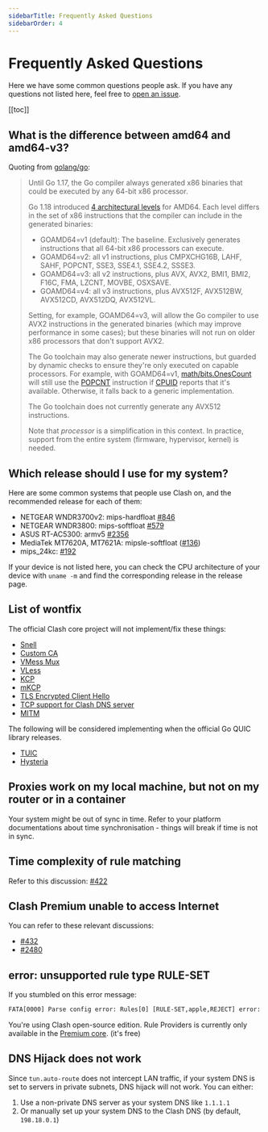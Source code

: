 ```yaml
---
sidebarTitle: Frequently Asked Questions
sidebarOrder: 4
---
```


# Frequently Asked Questions

Here we have some common questions people ask. If you have any questions not listed here, feel free to [open an issue](https://github.com/laof/clash/issues/new/choose).

[[toc]]

## What is the difference between amd64 and amd64-v3?

Quoting from [golang/go](https://github.com/golang/go/wiki/MinimumRequirements#amd64):

> Until Go 1.17, the Go compiler always generated x86 binaries that could be executed by any 64-bit x86 processor.
> 
> Go 1.18 introduced [4 architectural levels](https://en.wikipedia.org/wiki/X86-64#Microarchitecture_levels) for AMD64.
> Each level differs in the set of x86 instructions that the compiler can include in the generated binaries:
> 
> * GOAMD64=v1 (default): The baseline. Exclusively generates instructions that all 64-bit x86 processors can execute.
> * GOAMD64=v2: all v1 instructions, plus CMPXCHG16B, LAHF, SAHF, POPCNT, SSE3, SSE4.1, SSE4.2, SSSE3.
> * GOAMD64=v3: all v2 instructions, plus AVX, AVX2, BMI1, BMI2, F16C, FMA, LZCNT, MOVBE, OSXSAVE.
> * GOAMD64=v4: all v3 instructions, plus AVX512F, AVX512BW, AVX512CD, AVX512DQ, AVX512VL.
> 
> Setting, for example, GOAMD64=v3, will allow the Go compiler to use AVX2 instructions in the generated binaries (which may improve performance in some cases); but these binaries will not run on older x86 processors that don't support AVX2.
> 
> The Go toolchain may also generate newer instructions, but guarded by dynamic checks to ensure they're only executed on capable processors. For example, with GOAMD64=v1, [math/bits.OnesCount](https://pkg.go.dev/math/bits#OnesCount) will still use the [POPCNT](https://www.felixcloutier.com/x86/popcnt) instruction if [CPUID](https://www.felixcloutier.com/x86/cpuid) reports that it's available. Otherwise, it falls back to a generic implementation.
> 
> The Go toolchain does not currently generate any AVX512 instructions.
> 
> Note that *processor* is a simplification in this context. In practice, support from the entire system (firmware, hypervisor, kernel) is needed.

## Which release should I use for my system?

Here are some common systems that people use Clash on, and the recommended release for each of them:

- NETGEAR WNDR3700v2: mips-hardfloat [#846](https://github.com/laof/clash/issues/846)
- NETGEAR WNDR3800: mips-softfloat [#579](https://github.com/laof/clash/issues/579)
- ASUS RT-AC5300: armv5 [#2356](https://github.com/laof/clash/issues/2356)
- MediaTek MT7620A, MT7621A: mipsle-softfloat ([#136](https://github.com/laof/clash/issues/136))
- mips_24kc: [#192](https://github.com/laof/clash/issues/192)

If your device is not listed here, you can check the CPU architecture of your device with `uname -m` and find the corresponding release in the release page.

## List of wontfix

The official Clash core project will not implement/fix these things:

- [Snell](https://github.com/laof/clash/issues/2466)
- [Custom CA](https://github.com/laof/clash/issues/2333)
- [VMess Mux](https://github.com/laof/clash/issues/450)
- [VLess](https://github.com/laof/clash/issues/1185)
- [KCP](https://github.com/laof/clash/issues/16)
- [mKCP](https://github.com/laof/clash/issues/2308)
- [TLS Encrypted Client Hello](https://github.com/laof/clash/issues/2295)
- [TCP support for Clash DNS server](https://github.com/laof/clash/issues/368)
- [MITM](https://github.com/laof/clash/issues/227#issuecomment-508693628)

The following will be considered implementing when the official Go QUIC library releases.

- [TUIC](https://github.com/laof/clash/issues/2222)
- [Hysteria](https://github.com/laof/clash/issues/1863)

## Proxies work on my local machine, but not on my router or in a container

Your system might be out of sync in time. Refer to your platform documentations about time synchronisation - things will break if time is not in sync.

## Time complexity of rule matching

Refer to this discussion: [#422](https://github.com/laof/clash/issues/422)

## Clash Premium unable to access Internet

You can refer to these relevant discussions:

- [#432](https://github.com/laof/clash/issues/432#issuecomment-571634905)
- [#2480](https://github.com/laof/clash/issues/2480)

## error: unsupported rule type RULE-SET

If you stumbled on this error message:

```txt
FATA[0000] Parse config error: Rules[0] [RULE-SET,apple,REJECT] error: unsupported rule type RULE-SET
```

You're using Clash open-source edition. Rule Providers is currently only available in the [Premium core](https://github.com/laof/clash/releases/tag/premium). (it's free)

## DNS Hijack does not work

Since `tun.auto-route` does not intercept LAN traffic, if your system DNS is set to servers in private subnets, DNS hijack will not work. You can either:

1. Use a non-private DNS server as your system DNS like `1.1.1.1`
2. Or manually set up your system DNS to the Clash DNS (by default, `198.18.0.1`)
